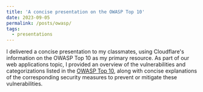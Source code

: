 ```yaml
---
title: 'A concise presentation on the OWASP Top 10'
date: 2023-09-05
permalink: /posts/owasp/
tags:
  - presentations
---
```

I delivered a concise presentation to my classmates, using Cloudflare's information on the OWASP Top 10 as my primary resource. As part of our web applications topic, I provided an overview of the vulnerabilities and categorizations listed in the [OWASP Top 10](https://owasp.org/www-project-top-ten/), along with concise explanations of the corresponding security measures to prevent or mitigate these vulnerabilities.
